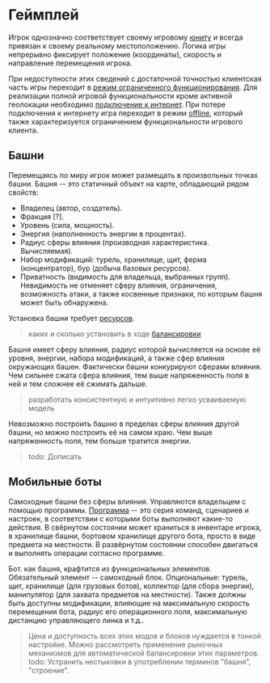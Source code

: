 ﻿# Геймплей

Игрок однозначно соответствует своему игровому [юниту](unit) и всегда привязан к своему реальному местоположению. 
Логика игры непрерывно фиксирует положение (координаты), скорость и направление перемещения игрока.

При недоступности этих сведений с достаточной точностью клиентская часть игры переходит в [режим ограниченного функционирования](LocationOffMode).
Для реализации полной игровой функциональности кроме активной геолокации необходимо [подключение к интернет](OnlineMode).
При потере подключения к интернету игра переходит в режим [offline](OfflineMode), который также характеризуется ограничением функциональности игрового клиента.


## Башни

Перемещаясь по миру игрок может размещать в произвольных точках башни. Башня -- это статичный объект на карте, обладающий рядом свойств:

* Владелец (автор, создатель).
* Фракция [?].
* Уровень (сила, мощность).
* Энергия (наполненность энергии в процентах).
* Радиус сферы влияния (производная характеристика. Вычисляемая).
* Набор модификаций: турель, хранилище, щит, ферма (концентратор), бур (добыча базовых ресурсов).
* Приватность (видимость для владельца, выбранных групп). Невидимость не отменяет сферу влияния, ограничения, возможность атаки, а также косвенные признаки, по которым башня может быть обнаружена.

Установка башни требует [ресурсов](resource).
>каких и сколько установить в ходе [балансировки](balance)

Башня имеет сферу влияния, радиус которой вычисляется на основе её уровня, энергии, набора модификаций, а также сфер влияния окружающих башен. 
Фактически башни конкурируют сферами влияния. Чем сильнее сжата сфера влияния, тем выше напряженность поля в ней и тем сложнее её сжимать дальше.
>разработать консистентную и интуитивно легко усваиваемую модель

Невозможно построить башню в пределах сферы влияния другой башни, но можно построить её на самом краю. Чем выше напряженность поля, тем больше тратится энергии.
>todo: Дописать


## Мобильные боты

Самоходные башни без сферы влияния. Управляются владельцем с помощью программы. [Программа](programming) -- это серия команд, сценариев и настроек, в соответствии с которыми 
боты выполняют какие-то действия. В свёрнутом состоянии может храниться в инвентаре игрока, в хранилище башни, бортовом хранилище другого бота,
просто в виде предмета на местности. В развёрнутом состоянии способен двигаться и выполнять операции согласно программе.

Бот. как  башня, крафтится из функциональных элементов. Обязательный элемент -- самоходный блок. Опциональные: турель, щит, хранилище (для грузовых ботов),
коллектор (для сбора энергии), манипулятор (для захвата предметов на местности). Также должны быть доступны модификации, влияющие на максимальную скорость
перемещения бота, радиус его операционного поля, максимальную дистанцию управляющего линка и т.д..
>Цена и доступность всех этих модов и блоков нуждается в тонкой настройке. Можно рассмотреть применение рыночных механизмов для автоматической балансировки этих параметров.
>todo: Устранить нестыковки в употреблении терминов "башня", "строение".